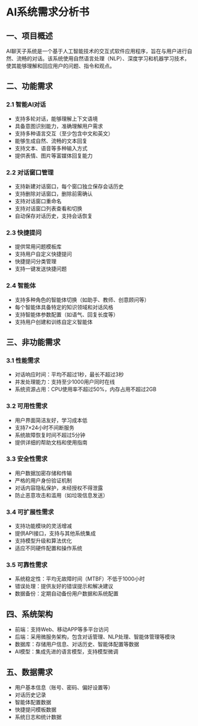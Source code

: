# AI系统需求分析书

## 一、项目概述
AI聊天子系统是一个基于人工智能技术的交互式软件应用程序，旨在与用户进行自然、流畅的对话。该系统使用自然语言处理（NLP）、深度学习和机器学习技术，使其能够理解和回应用户的问题、指令和观点。

## 二、功能需求
### 2.1 智能AI对话
- 支持多轮对话，能够理解上下文语境
- 具备意图识别能力，准确理解用户需求
- 支持多种语言交互（至少包含中文和英文）
- 能够生成自然、流畅的文本回复
- 支持文本、语音等多种输入方式
- 提供表情、图片等富媒体回复能力

### 2.2 对话窗口管理
- 支持新建对话窗口，每个窗口独立保存会话历史
- 支持删除对话窗口，删除前需确认
- 支持对话窗口重命名
- 支持对话窗口列表查看和切换
- 自动保存对话历史，支持会话恢复

### 2.3 快捷提问
- 提供常用问题模板库
- 支持用户自定义快捷提问
- 快捷提问分类管理
- 支持一键发送快捷问题

### 2.4 智能体
- 支持多种角色的智能体切换（如助手、教师、创意顾问等）
- 每个智能体具备特定的知识领域和对话风格
- 支持智能体参数配置（如语气、回复长度等）
- 支持用户创建和训练自定义智能体

## 三、非功能需求
### 3.1 性能需求
- 对话响应时间：平均不超过1秒，最长不超过3秒
- 并发处理能力：支持至少1000用户同时在线
- 系统资源占用：CPU使用率不超过50%，内存占用不超过2GB

### 3.2 可用性需求
- 用户界面简洁友好，学习成本低
- 支持7×24小时不间断服务
- 系统故障恢复时间不超过5分钟
- 提供详细的帮助文档和使用指南

### 3.3 安全性需求
- 用户数据加密存储和传输
- 严格的用户身份验证机制
- 对话内容隐私保护，未经授权不得泄露
- 防止恶意攻击和滥用（如垃圾信息发送）

### 3.4 可扩展性需求
- 支持功能模块的灵活增减
- 提供API接口，支持与其他系统集成
- 支持模型升级和算法优化
- 适应不同硬件配置和操作系统

### 3.5 可靠性需求
- 系统稳定性：平均无故障时间（MTBF）不低于1000小时
- 错误处理：提供友好的错误提示和解决建议
- 数据备份：定期自动备份用户数据和系统配置

## 四、系统架构
- 前端：支持Web、移动APP等多平台访问
- 后端：采用微服务架构，包含对话管理、NLP处理、智能体管理等模块
- 数据库：存储用户信息、对话历史、智能体配置等数据
- AI模型：集成先进的语言模型，支持模型微调

## 五、数据需求
- 用户基本信息（账号、密码、偏好设置等）
- 对话历史记录
- 智能体配置数据
- 快捷提问模板数据
- 系统日志和统计数据